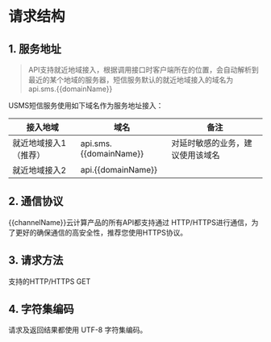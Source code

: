 # 请求结构



## 1. 服务地址

> API支持就近地域接入，根据调用接口时客户端所在的位置，会自动解析到最近的某个地域的服务器，短信服务默认的就近地域接入的域名为 api.sms.{{domainName}} 



USMS短信服务使用如下域名作为服务地址接入：

| 接入地域              | 域名              | 备注                             |
| --------------------- | ----------------- | -------------------------------- |
| 就近地域接入1（推荐） | api.sms.{{domainName}} | 对延时敏感的业务，建议使用该域名 |
| 就近地域接入2         | api.{{domainName}}     |                                  |



## 2. 通信协议

{{channelName}}云计算产品的所有API都支持通过 HTTP/HTTPS进行通信，为了更好的确保通信的高安全性，推荐您使用HTTPS协议。



## 3. 请求方法

支持的HTTP/HTTPS GET



## 4. 字符集编码

请求及返回结果都使用 UTF-8 字符集编码。